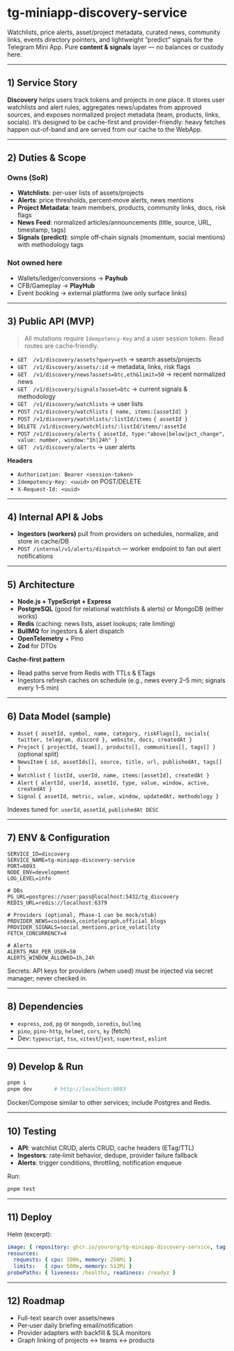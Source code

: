 # tg-miniapp-discovery-service

Watchlists, price alerts, asset/project metadata, curated news, community links, events directory pointers, and lightweight “predict” signals for the Telegram Mini App. Pure **content & signals** layer — no balances or custody here.

---

## 1) Service Story

**Discovery** helps users track tokens and projects in one place. It stores user watchlists and alert rules, aggregates news/updates from approved sources, and exposes normalized project metadata (team, products, links, socials). It’s designed to be cache-first and provider-friendly: heavy fetches happen out-of-band and are served from our cache to the WebApp.

---

## 2) Duties & Scope

### Owns (SoR)

* **Watchlists**: per-user lists of assets/projects
* **Alerts**: price thresholds, percent‑move alerts, news mentions
* **Project Metadata**: team members, products, community links, docs, risk flags
* **News Feed**: normalized articles/announcements (title, source, URL, timestamp, tags)
* **Signals (predict)**: simple off‑chain signals (momentum, social mentions) with methodology tags

### Not owned here

* Wallets/ledger/conversions → **Payhub**
* CFB/Gameplay → **PlayHub**
* Event booking → external platforms (we only surface links)

---

## 3) Public API (MVP)

> All mutations require `Idempotency-Key` and a user session token. Read routes are cache‑friendly.

* `GET  /v1/discovery/assets?query=eth` → search assets/projects
* `GET  /v1/discovery/assets/:id` → metadata, links, risk flags
* `GET  /v1/discovery/news?assets=btc,eth&limit=50` → recent normalized news
* `GET  /v1/discovery/signals?asset=btc` → current signals & methodology
* `GET  /v1/discovery/watchlists` → user lists
* `POST /v1/discovery/watchlists` `{ name, items:[assetId] }`
* `POST /v1/discovery/watchlists/:listId/items` `{ assetId }`
* `DELETE /v1/discovery/watchlists/:listId/items/:assetId`
* `POST /v1/discovery/alerts` `{ assetId, type:"above|below|pct_change", value: number, window:"1h|24h" }`
* `GET  /v1/discovery/alerts` → user alerts

**Headers**

* `Authorization: Bearer <session-token>`
* `Idempotency-Key: <uuid>` on POST/DELETE
* `X-Request-Id: <uuid>`

---

## 4) Internal API & Jobs

* **Ingestors (workers)** pull from providers on schedules, normalize, and store in cache/DB
* `POST /internal/v1/alerts/dispatch` — worker endpoint to fan out alert notifications

---

## 5) Architecture

* **Node.js + TypeScript + Express**
* **PostgreSQL** (good for relational watchlists & alerts) or MongoDB (either works)
* **Redis** (caching: news lists, asset lookups; rate limiting)
* **BullMQ** for ingestors & alert dispatch
* **OpenTelemetry** + Pino
* **Zod** for DTOs

**Cache-first pattern**

* Read paths serve from Redis with TTLs & ETags
* Ingestors refresh caches on schedule (e.g., news every 2–5 min; signals every 1–5 min)

---

## 6) Data Model (sample)

* `Asset` `{ assetId, symbol, name, category, riskFlags[], socials{ twitter, telegram, discord }, website, docs, createdAt }`
* `Project` `{ projectId, team[], products[], communities[], tags[] }` (optional split)
* `NewsItem` `{ id, assetIds[], source, title, url, publishedAt, tags[] }`
* `Watchlist` `{ listId, userId, name, items:[assetId], createdAt }`
* `Alert` `{ alertId, userId, assetId, type, value, window, active, createdAt }`
* `Signal` `{ assetId, metric, value, window, updatedAt, methodology }`

Indexes tuned for: `userId`, `assetId`, `publishedAt DESC`

---

## 7) ENV & Configuration

```dotenv
SERVICE_ID=discovery
SERVICE_NAME=tg-miniapp-discovery-service
PORT=8093
NODE_ENV=development
LOG_LEVEL=info

# DBs
PG_URL=postgres://user:pass@localhost:5432/tg_discovery
REDIS_URL=redis://localhost:6379

# Providers (optional, Phase‑1 can be mock/stub)
PROVIDER_NEWS=coindesk,cointelegraph,official_blogs
PROVIDER_SIGNALS=social_mentions,price_volatility
FETCH_CONCURRENCY=4

# Alerts
ALERTS_MAX_PER_USER=50
ALERTS_WINDOW_ALLOWED=1h,24h
```

Secrets: API keys for providers (when used) must be injected via secret manager; never checked in.

---

## 8) Dependencies

* `express`, `zod`, `pg` or `mongodb`, `ioredis`, `bullmq`
* `pino`, `pino-http`, `helmet`, `cors`, `ky` (fetch)
* Dev: `typescript`, `tsx`, `vitest`/`jest`, `supertest`, `eslint`

---

## 9) Develop & Run

```bash
pnpm i
pnpm dev       # http://localhost:8093
```

Docker/Compose similar to other services; include Postgres and Redis.

---

## 10) Testing

* **API**: watchlist CRUD, alerts CRUD, cache headers (ETag/TTL)
* **Ingestors**: rate‑limit behavior, dedupe, provider failure fallback
* **Alerts**: trigger conditions, throttling, notification enqueue

Run:

```bash
pnpm test
```

---

## 11) Deploy

Helm (excerpt):

```yaml
image: { repository: ghcr.io/yourorg/tg-miniapp-discovery-service, tag: "v0.1.0" }
resources:
  requests: { cpu: 100m, memory: 256Mi }
  limits:   { cpu: 500m, memory: 512Mi }
probePaths: { liveness: /healthz, readiness: /readyz }
```

---

## 12) Roadmap

* Full-text search over assets/news
* Per‑user daily briefing email/notification
* Provider adapters with backfill & SLA monitors
* Graph linking of projects ↔ teams ↔ products
